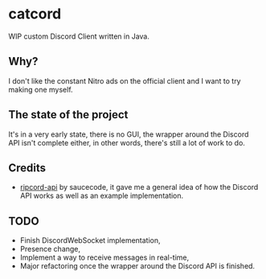 # catcord
WIP custom Discord Client written in Java.

## Why?
I don't like the constant Nitro ads on the official client and I want to try making one myself.

## The state of the project
It's in a very early state, there is no GUI, the wrapper around the Discord API isn't complete either, in other words, there's still a lot of work to do.

## Credits
- [ripcord-api](https://github.com/saucecode/ripcord-api) by saucecode, it gave me a general idea of how the Discord API works as well as an example implementation.

## TODO
- Finish DiscordWebSocket implementation,
- Presence change,
- Implement a way to receive messages in real-time,
- Major refactoring once the wrapper around the Discord API is finished.